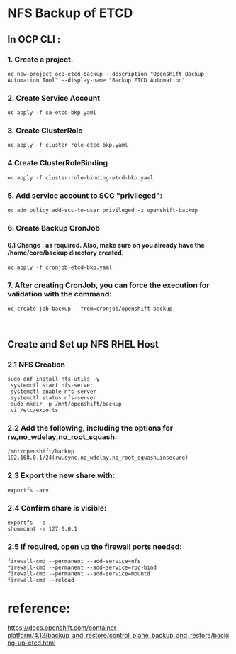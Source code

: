 # NFS Backup of ETCD 

## In OCP CLI :
### 1. Create a project.
    oc new-project ocp-etcd-backup --description "Openshift Backup Automation Tool" --display-name "Backup ETCD Automation"
### 2. Create Service Account
    oc apply -f sa-etcd-bkp.yaml
### 3. Create ClusterRole
    oc apply -f cluster-role-etcd-bkp.yaml
### 4.Create ClusterRoleBinding
    oc apply -f cluster-role-binding-etcd-bkp.yaml
### 5. Add service account to SCC "privileged":
    oc adm policy add-scc-to-user privileged -z openshift-backup
### 6. Create Backup CronJob
#### 6.1 Change <nfs-server-IP>:<shared-path>  as required. Also, make sure on you already have the /home/core/backup directory created.
    oc apply -f cronjob-etcd-bkp.yaml
### 7. After creating CronJob, you can force the execution for validation with the command:
    oc create job backup --from=cronjob/openshift-backup

<br>

## Create and Set up NFS RHEL Host
### 2.1 NFS Creation
```
sudo dnf install nfs-utils -y
 systemctl start nfs-server
 systemctl enable nfs-server
 systemctl status nfs-server
 sudo mkdir -p /mnt/openshift/backup
 vi /etc/exports
```
### 2.2 Add the following, including the options for rw,no_wdelay,no_root_squash:
```
/mnt/openshift/backup   192.168.0.1/24(rw,sync,no_wdelay,no_root_squash,insecure)
```
### 2.3 Export the new share with:
    exportfs -arv
### 2.4 Confirm share is visible:

    exportfs  -s
    showmount -e 127.0.0.1
### 2.5 If required, open up the firewall ports needed:
```
firewall-cmd --permanent --add-service=nfs
firewall-cmd --permanent --add-service=rpc-bind
firewall-cmd --permanent --add-service=mountd
firewall-cmd --reload
```

# reference:
https://docs.openshift.com/container-platform/4.12/backup_and_restore/control_plane_backup_and_restore/backing-up-etcd.html